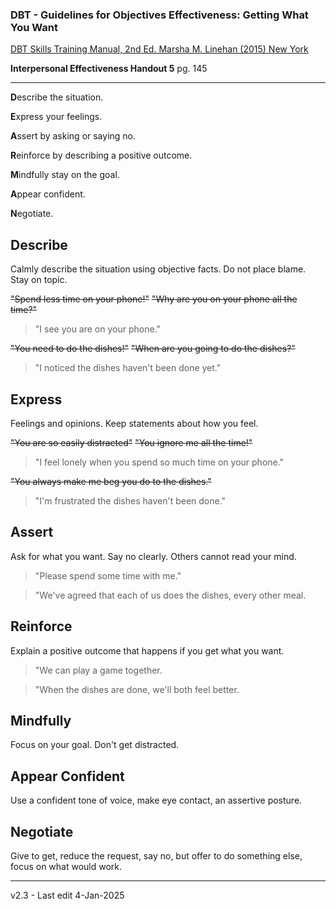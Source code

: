 ﻿### DBT - Guidelines for Objectives Effectiveness: Getting What You Want

[DBT Skills Training Manual, 2nd Ed. Marsha M. Linehan (2015) New York](https://doi.org/10.1097/nmd.0000000000000387)

**Interpersonal Effectiveness Handout 5** pg. 145

----------------------------

**D**escribe the situation.

**E**xpress your feelings.

**A**ssert by asking or saying no.
 
**R**einforce by describing a positive outcome.

**M**indfully stay on the goal.

**A**ppear confident.

**N**egotiate.

## Describe
Calmly describe the situation using objective facts. Do not place blame.
Stay on topic.

~~"Spend less time on your phone!"~~
~~"Why are you on your phone all the time?"~~

> "I see you are on your phone."

~~"You need to do the dishes!"~~
~~"When are you going to do the dishes?"~~

>"I noticed the dishes haven't been done yet."


## Express
Feelings and opinions. Keep statements about how you feel.

~~"You are so easily distracted"~~
~~"You ignore me all the time!"~~

> "I feel lonely when you spend so much time on your phone."

~~"You always make me beg you do to the dishes."~~

> "I'm frustrated the dishes haven't been done."

## Assert
Ask for what you want. Say no clearly. Others cannot read your mind.

> "Please spend some time with me."

> "We've agreed that each of us does the dishes, every other meal.

## Reinforce
Explain a positive outcome that happens if you get what you want.

> "We can play a game together.

> "When the dishes are done, we'll both feel better.

## Mindfully
Focus on your goal. Don't get distracted.


## Appear Confident 
Use a confident tone of voice, make eye contact, an assertive posture.

## Negotiate
Give to get, reduce the request, say no, but offer to do something else, focus on what would work.

---------------------

v2.3 - Last edit 4-Jan-2025
